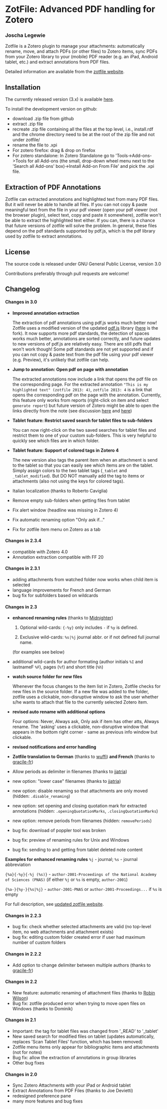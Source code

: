 # ZotFile: Advanced PDF handling for Zotero
### Joscha Legewie

Zotfile is a Zotero plugin to manage your attachments: automatically rename, move, and attach PDFs (or other files) to Zotero items, sync PDFs from your Zotero library to your (mobile) PDF reader (e.g. an iPad, Android tablet, etc.) and extract annotations from PDF files.

Detailed information are available from the [zotfile website](http://www.jlegewie.com/zotfile.html).

## Installation
The currently released version (3.x) is available [here](https://addons.mozilla.org/en-US/firefox/addon/zotfile/).

To install the development version on github:

- download .zip file from github
- extract .zip file
- recreate .zip file containing all the files at the top level, i.e.,
  install.rdf and the chrome directory need to be at the root of the zip file
  and not under zotfile/
- rename the file to .xpi
- For zotero firefox: drag & drop on firefox
- For zotero standalone: In Zotero Standalone go to 'Tools->Add-ons->Tools for all Add-ons (the small, drop-down wheel menu next to the 'Search all Add-ons' box)->Install Add-on From File' and pick the .xpi file.

## Extraction of PDF Annotations

Zotfile can extracted annotations and highlighted text from many PDF files. But it will never be able to handle all files. If you can not copy & paste meaningful text from the file in your pdf viewer (open your pdf viewer (not the browser plugin), select text, copy and paste it somewhere), zotfile won't be able to extract the highlighted text either. If you can, there is a chance that future versions of zotfile will solve the problem. In general, these files depend on the pdf standards supported by pdf.js, which is the pdf library used by zotfile to extract annotations. 

## License
The source code is released under GNU General Public License, version 3.0

Contributions preferably through pull requests are welcome!

## Changelog

#### Changes in 3.0

- **Improved annotation extraction**

    The extraction of pdf annotations using pdf.js works much better now! Zotfile uses a modified version of the updated [pdf.js](https://github.com/mozilla/pdf.js) library ([here](https://github.com/jlegewie/pdf.js) is the fork). It now supports more pdf standards, the detection of spaces works much better, annotations are sorted correctly, and future updates to new versions of pdf.js are relatively easy. There are still  pdfs that won't work though! Some pdf standards are not yet supported and if you can not copy & paste text from the pdf file using your pdf viewer (e.g. Preview), it's unlikely that zotfile can help.

- **Jump to annotation: Open pdf on page with annotation**

    The extracted annotations now include a link that opens the pdf file on the corresponding page. For the extracted annotation `"This is my highlighted text" (zotfile 2013: 4)`, `zotfile 2013: 4` is a link that opens the corresponding pdf on the page with the annotation. Currently, this feature only works from reports (right-click on item and select `generate report`) but future version of Zotero might be able to open the links directly from the note (see discussion [here](https://forums.zotero.org/discussion/15186/clickable-links-in-notes/) and [here](https://forums.zotero.org/discussion/25832/note-hyperlinks-in-standalone/))

- **Tablet feature: Restrict saved search for tablet files to sub-folders**

    You can now right-click on the two saved searches for tablet files and restrict them to one of your custom sub-folders. This is very helpful to quickly see which files are in which folder.

- **Tablet feature: Support of colored tags in Zotero 4**

    The new version also tags the parent item when an attachment is send to the tablet so that you can easily see which items are on the tablet. Simply assign colors to the two tablet tags (`_tablet` and `_tablet_modified`). But DO NOT manually add the tag to items or attachments (also not using the keys for colored tags).
    <!-- The new version includes two major changes that allow you to work with colored tags. First, zotfile now also tags the parent item when an attachment is send to the tablet. As a result, you can easily see which items are on the tablet and also which items have been modified. Second, using the keys associated with colored tags, you can now send attachments to the tablet and get them back with a simple keystroke. Note that the two tablet tags (`_tablet` and `_tablet_modified`) behave like one tag for key presses: pressing the key for either of the two tags *always* sends attachments to the tablet or gets them back. An attachment, for example, might only have the `_tablet_modified` tag because it was modified but pressing the key for the tablet tag `_tablet` still removes the attachment from the tablet and therefore *does not* assign the `_tablet` tag. To use these features, simply assign colors to the two tablet tags (`_tablet` and `_tablet_modified`). -->

- Italian localization (thanks to Roberto Caviglia)
- Remove empty sub-folders when getting files from tablet
- Fix alert window (headline was missing in Zotero 4)
- Fix automatic renaming option "Only ask if..."
- Fix for zotfile item menu on Zotero as a tab

#### Changes in 2.3.4
- compatible with Zotero 4.0
- Annotation extraction compatible with FF 20

#### Changes in 2.3.1

- adding attachments from watched folder now works when child item is selected
- language improvements for French and German
- bug fix for subfolders based on wildcards

#### Changes in 2.3

- **enhanced renaming rules** (thanks to [Midnighter](https://github.com/Midnighter))

    1) Optional wild-cards: `{-%y}` only includes `-` if  `%y` is defined.

    2) Exclusive wild-cards: `%s|%j` journal abbr. or if not defined full journal name.

    (for examples see below)

- additional wild-cards for author formating (author initials `%I` and lastnameF `%F`), pages (`%f`) and short title (`%h`)
- **watch source folder for new files**

    Whenever the focus changes to the item list in Zotero, Zotfile checks for new files in the source folder. If a new file was added to the folder, zotfile uses a clickable, non-disruptive window to ask the user whether s/he wants to attach that file to the currently selected Zotero item.

- **revised auto rename with additional options**

    Four options: Never, Always ask, Only ask if item has other atts, Always rename. The 'asking' uses a clickable, non-disruptive window that appears in the bottom right corner - same as previous info window but clickable.

- **revised notifications and error handling**
- **Zotfile translation to German** (thanks to [wuffi](https://github.com/wuffi)) **and French** (thanks to [gracile-fr](https://github.com/gracile-fr))
- Allow periods as delimiter in filenames (thanks to [jjatria](https://github.com/jjatria))
- new option: "lower case" filenames (thanks to [jjatria](https://github.com/jjatria))
- new option: disable renaming so that attachments are only moved (hidden: `.disable_renaming`)
- new option: set opening and closing quotation mark for extracted annotations (hidden: `.openingQuotationMarks`, `.closingQuotationMarks`)
- new option: remove periods from filenames (hidden: `removePeriods`)
- bug fix: download of poppler tool was broken
- bug fix: preview of renaming rules for Unix and Windows
- bug fix: sending to and getting from tablet deleted note content

**Examples for enhanced renaming rules**
`%j` - journal; `%s` - journal abbreviation

`{%a}{-%y}{-%j (%s)}` - `author-2001-Proceedings of the National Academy of Sciences (PNAS)`
(if either `%j` or `%s` is empty, `author-2001`)

`{%a-}{%y-}{%s|%j}` - `author-2001-PNAS` or `author-2001-Proceedings...` if `%s` is empty

For full description, see [updated zotfile website](http://www.columbia.edu/~jpl2136/zotfile.html#renaming).

#### Changes in 2.2.3

- bug fix: check whether selected attachments are valid (no top-level item, no web attachments and attachment exists)
- bug fix: editing custom folder created error if user had maximum number of custom folders

#### Changes in 2.2.2

- Add option to change delimiter between multiple authors (thanks to [gracile-fr](https://github.com/gracile-fr))

#### Changes in 2.2

- New feature: automatic renaming of attachment files (thanks to [Robin Wilson](www.rtwilson.com/academic))
- Bug fix: zotfile produced error when trying to move open files on Windows (thanks to Dominik)

#### Changes in 2.1

- Important: the tag for tablet files was changed from '_READ' to '_tablet'
- New saved search for modified files on tablet
  (updates automatically, replaces 'Scan Tablet Files' function, which has been removed)
- Zotfile menu items only appear for bibliographic items and attachments (not for notes)
- Bug fix: allow the extraction of annotations in group libraries
- Other bug fixes

#### Changes in 2.0

- Sync Zotero Attachments with your iPad or Android tablet
- Extract Annotations from PDF Files (thanks to Joe Devietti)
- redesigned preference pane
- many more features and bug fixes
